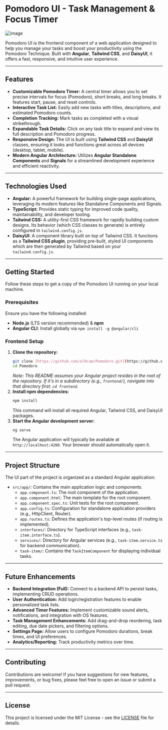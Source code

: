 # Pomodoro UI - Task Management & Focus Timer

![image](https://github.com/user-attachments/assets/76ab62e9-d06f-4108-9b2f-eddafdfd47c8)

Pomodoro UI is the frontend component of a web application designed to help you manage your tasks and boost your productivity using the Pomodoro Technique. Built with **Angular**, **Tailwind CSS**, and **DaisyUI**, it offers a fast, responsive, and intuitive user experience.

---

## Features

* **Customizable Pomodoro Timer:** A central timer allows you to set precise intervals for focus (Pomodoro), short breaks, and long breaks. It features start, pause, and reset controls.
* **Interactive Task List:** Easily add new tasks with titles, descriptions, and estimated Pomodoro counts.
* **Completion Tracking:** Mark tasks as completed with a visual strikethrough.
* **Expandable Task Details:** Click on any task title to expand and view its full description and Pomodoro progress.
* **Responsive Design:** The UI is built using **Tailwind CSS** and **DaisyUI** classes, ensuring it looks and functions great across all devices (desktop, tablet, mobile).
* **Modern Angular Architecture:** Utilizes **Angular Standalone Components** and **Signals** for a streamlined development experience and efficient reactivity.

---

## Technologies Used

* **Angular:** A powerful framework for building single-page applications, leveraging its modern features like Standalone Components and Signals.
* **TypeScript:** Provides static typing for improved code quality, maintainability, and developer tooling.
* **Tailwind CSS:** A utility-first CSS framework for rapidly building custom designs. Its behavior (which CSS classes to generate) is entirely configured in `tailwind.config.js`.
* **DaisyUI:** A component library built on top of Tailwind CSS. It functions as a **Tailwind CSS plugin**, providing pre-built, styled UI components which are then generated by Tailwind based on your `tailwind.config.js`.

---

## Getting Started

Follow these steps to get a copy of the Pomodoro UI running on your local machine.

### Prerequisites

Ensure you have the following installed:

* **Node.js** (LTS version recommended) & **npm**
* **Angular CLI**: Install globally via `npm install -g @angular/cli`

### Frontend Setup

1.  **Clone the repository:**
    ```bash
    git clone [https://github.com/al0cam/Pomodoro.git](https://github.com/al0cam/Pomodoro.git)
    cd Pomodoro
    ```
    *Note: This README assumes your Angular project resides in the root of the repository. If it's in a subdirectory (e.g., `frontend/`), navigate into that directory first: `cd frontend`.*
2.  **Install npm dependencies:**
    ```bash
    npm install
    ```
    This command will install all required Angular, Tailwind CSS, and DaisyUI packages.
3.  **Start the Angular development server:**
    ```bash
    ng serve
    ```
    The Angular application will typically be available at `http://localhost:4200`. Your browser should automatically open it.

---

## Project Structure

The UI part of the project is organized as a standard Angular application:

* `src/app/`: Contains the main application logic and components.
    * `app.component.ts`: The root component of the application.
    * `app.component.html`: The main template for the root component.
    * `app.component.spec.ts`: Unit tests for the root component.
    * `app.config.ts`: Configuration for standalone application providers (e.g., HttpClient, Router).
    * `app.routes.ts`: Defines the application's top-level routes (if routing is implemented).
    * `interfaces/`: Directory for TypeScript interfaces (e.g., `task-item.interface.ts`).
    * `services/`: Directory for Angular services (e.g., `task-item.service.ts` for backend communication).
    * `task-item/`: Contains the `TaskItemComponent` for displaying individual tasks.

---

## Future Enhancements

* **Backend Integration (Full):** Connect to a backend API to persist tasks, implementing CRUD operations.
* **User Authentication:** Add login/registration features to enable personalized task lists.
* **Advanced Timer Features:** Implement customizable sound alerts, notifications, and integration with OS features.
* **Task Management Enhancements:** Add drag-and-drop reordering, task editing, due date pickers, and filtering options.
* **Settings Page:** Allow users to configure Pomodoro durations, break times, and UI preferences.
* **Analytics/Reporting:** Track productivity metrics over time.

---

## Contributing

Contributions are welcome! If you have suggestions for new features, improvements, or bug fixes, please feel free to open an issue or submit a pull request.

---

## License

This project is licensed under the MIT License - see the [LICENSE](LICENSE) file for details.
